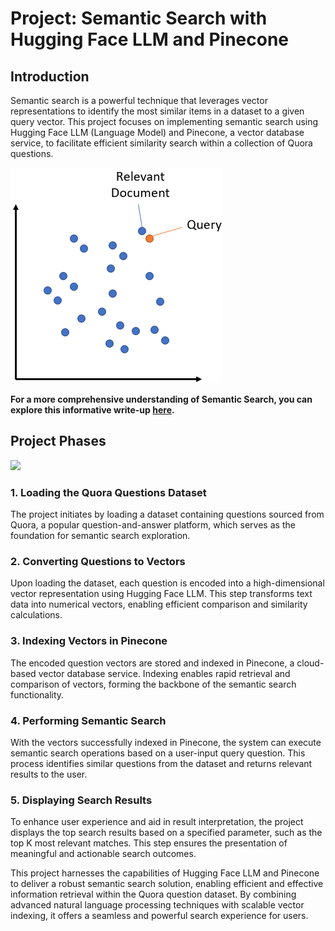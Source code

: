  # Project: Semantic Search with Hugging Face LLM and Pinecone

## Introduction
Semantic search is a powerful technique that leverages vector representations to identify the most similar items in a dataset to a given query vector. This project focuses on implementing semantic search using Hugging Face LLM (Language Model) and Pinecone, a vector database service, to facilitate efficient similarity search within a collection of Quora questions.

![Semantic Search](https://raw.githubusercontent.com/UKPLab/sentence-transformers/master/docs/img/SemanticSearch.png)

**For a more comprehensive understanding of Semantic Search, you can explore this informative write-up [here](https://txt.cohere.com/what-is-semantic-search/).**

## Project Phases
![](https://miro.medium.com/v2/resize:fit:1200/1*GBBkSPAAW9QULwpFuSOt2w.png)
### 1. Loading the Quora Questions Dataset
The project initiates by loading a dataset containing questions sourced from Quora, a popular question-and-answer platform, which serves as the foundation for semantic search exploration.

### 2. Converting Questions to Vectors
Upon loading the dataset, each question is encoded into a high-dimensional vector representation using Hugging Face LLM. This step transforms text data into numerical vectors, enabling efficient comparison and similarity calculations.

### 3. Indexing Vectors in Pinecone
The encoded question vectors are stored and indexed in Pinecone, a cloud-based vector database service. Indexing enables rapid retrieval and comparison of vectors, forming the backbone of the semantic search functionality.

### 4. Performing Semantic Search
With the vectors successfully indexed in Pinecone, the system can execute semantic search operations based on a user-input query question. This process identifies similar questions from the dataset and returns relevant results to the user.

### 5. Displaying Search Results
To enhance user experience and aid in result interpretation, the project displays the top search results based on a specified parameter, such as the top K most relevant matches. This step ensures the presentation of meaningful and actionable search outcomes.

This project harnesses the capabilities of Hugging Face LLM and Pinecone to deliver a robust semantic search solution, enabling efficient and effective information retrieval within the Quora question dataset. By combining advanced natural language processing techniques with scalable vector indexing, it offers a seamless and powerful search experience for users.  
